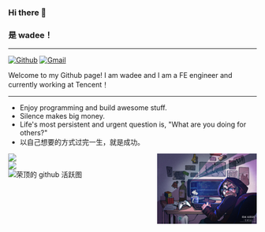<!--
**wadeewang/wadeewang** is a ✨ _special_ ✨ repository because its `README.md` (this file) appears on your GitHub profile.

Here are some ideas to get you started:

<!-- Talking about you -->
### Hi there 👋 
### 是 wadee！
---
[![Github](https://img.shields.io/badge/-Github-000?style=flat&logo=Github&logoColor=white)](https://github.com/wadeewang/home-page/)
[![Gmail](https://img.shields.io/badge/-Gmail-c14438?style=flat&logo=Gmail&logoColor=white)](mailto:wadeewang@163.com)

Welcome to my Github page! I am wadee and I am a FE engineer and currently  working at Tencent！ 

---

- Enjoy programming and build awesome stuff.
- Silence makes big money.
- Life's most persistent and urgent question is, "What are you doing for others?"
- 以自己想要的方式过完一生，就是成功。

<img width="40%" align="right" alt="img" src="https://github.com/FernandoRoldan93/FernandoRoldan93/blob/master/cover_image.jpg" />
<img width="40%" align="left" src="https://github-readme-stats.vercel.app/api/top-langs/?username=wadeewang&layout=compact&theme=tokyonight" /> 
<img width="40%" align="left" src="https://github-readme-stats.vercel.app/api?username=wadeewang&show_icons=true&theme=tokyonight" />


 <picture>
    <source media="(prefers-color-scheme: dark)"
      srcset="https://github-readme-activity-graph.vercel.app/graph?username=wadeewang&theme=github&height=250" />
    <source media="(prefers-color-scheme: light)"
      srcset="https://github-readme-activity-graph.vercel.app/graph?username=wadeewang&bg_color=F6F8FA&color=708090&line=24292e&point=24292e&area=true&hide_border=true&height=250" />
    <img src="https://github-readme-activity-graph.vercel.app/graph?username=wadeewang&bg_color=F6F8FA&color=708090&line=24292e&point=24292e&area=true&hide_border=true&height=250" alt="荣顶的 github 活跃图" />
  </picture>
